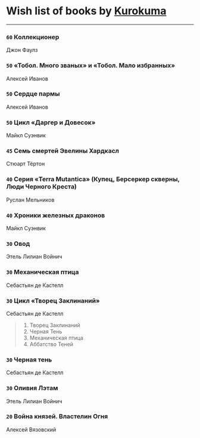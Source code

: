 # Wish list of books by [Kurokuma](https://plus.google.com/114867625557587940583)
---

### `60` Коллекционер
Джон Фаулз

### `50` «Тобол. Много званых» и «Тобол. Мало избранных»
Алексей Иванов

### `50` Сердце пармы
Алексей Иванов

### `50` Цикл «Даргер и Довесок»
Майкл Суэнвик

### `45` Семь смертей Эвелины Хардкасл
Стюарт Тёртон

### `40` Серия «Terra Mutantica» (Купец, Берсеркер скверны, Люди Черного Креста)
Руслан Мельников

### `40` Хроники железных драконов
Майкл Суэнвик

### `30` Овод
Этель Лилиан Войнич

### `30` Механическая птица
Себастьян де Кастелл

### `30` Цикл «Творец Заклинаний»
Себастьян де Кастелл
> 1) Творец Заклинаний 
> 2) Черная Тень
> 3) Механическая птица
> 4) Аббатство Теней

### `30` Черная тень
Себастьян де Кастелл

### `30` Оливия Лэтам
Этель Лилиан Войнич

### `20` Война князей. Властелин Огня
Алексей Вязовский

